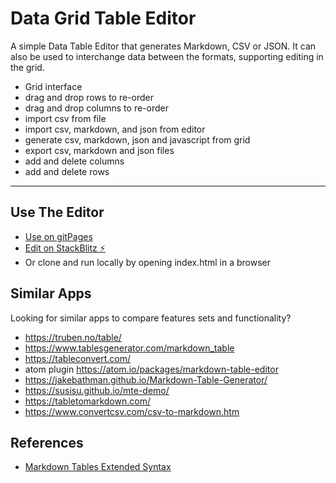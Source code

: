 # Data Grid Table Editor

A simple Data Table Editor that generates Markdown, CSV or JSON. It can also be used to interchange data between the formats, supporting editing in the grid.

- Grid interface
- drag and drop rows to re-order
- drag and drop columns to re-order
- import csv from file
- import csv, markdown, and json from editor
- generate csv, markdown, json and javascript from grid
- export csv, markdown and json files
- add and delete columns
- add and delete rows


---

## Use The Editor

- [Use on gitPages](https://eviltester.github.io/grid-table-editor/)
- [Edit on StackBlitz ⚡️](https://stackblitz.com/edit/grid-table-editor)
- Or clone and run locally by opening index.html in a browser

## Similar Apps

Looking for similar apps to compare features sets and functionality?

- https://truben.no/table/
- https://www.tablesgenerator.com/markdown_table
- https://tableconvert.com/
- atom plugin https://atom.io/packages/markdown-table-editor
- https://jakebathman.github.io/Markdown-Table-Generator/
- https://susisu.github.io/mte-demo/
- https://tabletomarkdown.com/
- https://www.convertcsv.com/csv-to-markdown.htm

## References

- [Markdown Tables Extended Syntax](https://www.markdownguide.org/extended-syntax/#tables)